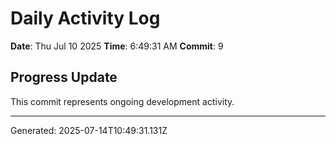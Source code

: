 # Daily Activity Log

**Date**: Thu Jul 10 2025
**Time**: 6:49:31 AM
**Commit**: 9

## Progress Update

This commit represents ongoing development activity.

---
Generated: 2025-07-14T10:49:31.131Z
